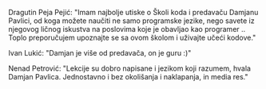 Dragutin Peja Pejić:
"Imam najbolje utiske o Školi koda i predavaču Damjanu Pavlici, od koga možete naučiti ne samo programske jezike, nego savete iz njegovog ličnog iskustva na poslovima koje je obavljao kao programer .. Toplo preporučujem upoznajte se sa ovom školom i uživajte učeći kodove."

Ivan Lukić:
"Damjan je više od predavača, on je guru :)"

Nenad Petrović:
"Lekcije su dobro napisane i jezikom koji razumem, hvala Damjan Pavlica.  Jednostavno i bez okolišanja i naklapanja, in media res."
